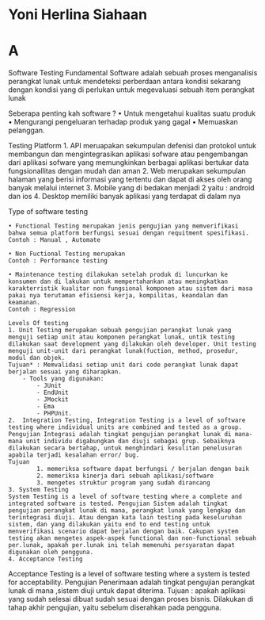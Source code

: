 # Yoni Herlina Siahaan
# A

Software Testing Fundamental
Software adalah sebuah proses menganalisis perangkat lunak untuk mendeteksi perberdaan antara kondisi sekarang dengan kondisi yang di perlukan untuk megevaluasi sebuah item perangkat lunak 

Seberapa penting kah software ?
	• Untuk mengetahui kualitas suatu produk
	• Mengurangi pengeluaran terhadap produk yang gagal
	• Memuaskan pelanggan.

Testing Platform
	1. API meruapakan sekumpulan defenisi dan protokol untuk membangun dan mengintegrasikan aplikasi sofware atau pengembangan dari aplikasi sofware yang memungkinkan berbagai aplikasi bertukar data fungsionallitas dengan mudah dan aman
	2. Web merupakan sekumpulan halaman yang berisi informasi yang tertentu dan dapat di akses oleh orang banyak melalui internet
	3. Mobile yang di bedakan menjadi 2 yaitu : android dan ios
	4. Desktop memiliki banyak aplikasi yang terdapat di dalam nya

Type of software testing

	• Functional Testing merupakan jenis pengujian yang memverifikasi bahwa semua platform berfungsi sesuai dengan requitment spesifikasi.
	Contoh : Manual , Automate
	
	• Non Fuctional Testing merupakan
	Contoh : Performance testing
	
	• Maintenance testing dilakukan setelah produk di luncurkan ke konsumen dan di lakukan untuk mempertahankan atau meningkatkan karakterristik kualitar non fungsional komponen atau sistem dari masa pakai nya terutaman efisiensi kerja, kompilitas, keandalan dan keamanan.
	Contoh : Regression
	
	Levels Of testing
	1. Unit Testing merupakan sebuah pengujian perangkat lunak yang menguji setiap unit atau komponen perangkat lunak, untik testing dilakukan saat development yang dilakukan oleh developer. Unit testing menguji unit-unit dari perangkat lunak(fuction, method, prosedur, modul dan objek.
	Tujuan* : Memvalidasi setiap unit dari code perangkat lunak dapat berjalan sesuai yang diharapkan.
	    - Tools yang digunakan:
	        - JUnit
	        - EndUnit
	        - JMockit
	        - Ema
	        - PHPUnit.
	2.  Integration Testing, Integration Testing is a level of software testing where individual units are combined and tested as a group.
	Pengujian Integrasi adalah tingkat pengujian perangkat lunak di mana-mana unit individu digabungkan dan diuji sebagai grup. Sebaiknya dilakukan secara bertahap, untuk menghindari kesulitan penelusuran apabila terjadi kesalahan error/ bug.
	Tujuan
	        1. memeriksa software dapat berfungsi / berjalan dengan baik
	        2. memeriksa kinerja dari sebuah aplikasi/software
	        3. mengetes struktur program yang sudah dirancang 
	3. System Testing
	System Testing is a level of software testing where a complete and integrated software is tested. Pengujian Sistem adalah tingkat pengujian perangkat lunak di mana, perangkat lunak yang lengkap dan terintegrasi diuji. Atau dengan kata lain testing pada keseluruhan sistem, dan yang dilakukan yaitu end to end testing untuk menverifikasi scenario dapat berjalan dengan baik. Cakupan system testing akan mengetes aspek-aspek functional dan non-functional sebuah per.lunak, apakah per.lunak ini telah memenuhi persyaratan dapat digunakan oleh pengguna.
	4. Acceptance Testing

Acceptance Testing is a level of software testing where a system is tested for acceptability. Pengujian Penerimaan adalah tingkat pengujian perangkat lunak di mana ,sistem diuji untuk dapat diterima. Tujuan : apakah aplikasi yang sudah selesai dibuat sudah sesuai dengan proses bisnis. Dilakukan di tahap akhir pengujian, yaitu sebelum diserahkan pada pengguna.